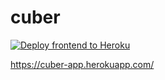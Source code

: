 # cuber
[![Deploy frontend to Heroku](https://github.com/Nurech/cuber/actions/workflows/github-action-heroku.yml/badge.svg?branch=master)](https://github.com/Nurech/cuber/actions/workflows/github-action-heroku.yml)

https://cuber-app.herokuapp.com/
